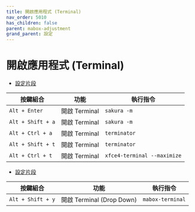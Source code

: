 ```yaml
---
title: 開啟應用程式 (Terminal)
nav_order: 5010
has_children: false
parent: mabox-adjustment
grand_parent: 設定
---
```



# 開啟應用程式 (Terminal)

* [設定片段](https://github.com/samwhelp/note-about-mabox/tree/gh-pages/_demo/project/mabox-adjustment/asset/overlay/etc/skel/.config/openbox/share/gen/openbox-gen-rc/Section/Keybind/ApplicationLaunchTerminal.php#L17-L109)


| 按鍵組合          | 功能         | 執行指令                     |
| ----------------- | ------------- | --------------------------- |
| `Alt + Enter`     | 開啟 Terminal | `sakura -m`                 |
| `Alt + Shift + a` | 開啟 Terminal | `sakura -m`                 |
| `Alt + Ctrl + a`  | 開啟 Terminal | `terminator` |
| `Alt + Shift + t` | 開啟 Terminal | `terminator`                     |
| `Alt + Ctrl + t`  | 開啟 Terminal | `xfce4-terminal --maximize`                     |


* [設定片段](https://github.com/samwhelp/note-about-mabox/tree/gh-pages/_demo/project/mabox-adjustment/asset/overlay/etc/skel/.config/openbox/share/gen/openbox-gen-rc/Section/Keybind/ApplicationLaunchTerminal.php#L48-L52)


| 按鍵組合          | 功能                      | 執行指令                     |
| ----------------- | ------------------------- | ---------------------------- |
| `Alt + Shift + y` | 開啟 Terminal (Drop Down) | `mabox-terminal` |
